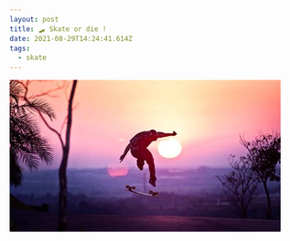 ```yaml
---
layout: post
title: 🛹 Skate or die !
date: 2021-08-29T14:24:41.614Z
tags:
  - skate
---
```

![skate](skate.jpeg)
